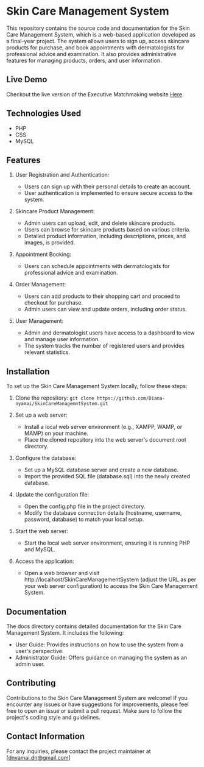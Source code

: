 # Skin Care Management System

This repository contains the source code and documentation for the Skin Care Management System, which is a web-based application developed as a final-year project. The system allows users to sign up, access skincare products for purchase, and book appointments with dermatologists for professional advice and examination. It also provides administrative features for managing products, orders, and user information.

## Live Demo

Checkout the live version of the Executive Matchmaking website [Here](https://skincaremanagement-e6c70e0c65a7.herokuapp.com/)

## Technologies Used
- PHP
- CSS
- MySQL

## Features

1. User Registration and Authentication:

    - Users can sign up with their personal details to create an account.
    - User authentication is implemented to ensure secure access to the system.
    
2. Skincare Product Management:

    - Admin users can upload, edit, and delete skincare products.
    - Users can browse for skincare products based on various criteria.
    - Detailed product information, including descriptions, prices, and images, is provided.

3. Appointment Booking:

    - Users can schedule appointments with dermatologists for professional advice and examination.

4. Order Management:

    - Users can add products to their shopping cart and proceed to checkout for purchase.
    - Admin users can view and update orders, including order status.
  
5. User Management:

    - Admin and dermatologist users have access to a dashboard to view and manage user information.
    - The system tracks the number of registered users and provides relevant statistics.

## Installation
To set up the Skin Care Management System locally, follow these steps:

1. Clone the repository:
`git clone https://github.com/Diana-nyamai/SkinCareManagemntSystem.git`

2. Set up a web server:

    - Install a local web server environment (e.g., XAMPP, WAMP, or MAMP) on your machine.
    - Place the cloned repository into the web server's document root directory.

3. Configure the database:

    - Set up a MySQL database server and create a new database.
    - Import the provided SQL file (database.sql) into the newly created database.

4. Update the configuration file:

    - Open the config.php file in the project directory.
    - Modify the database connection details (hostname, username, password, database) to match your local setup.

5. Start the web server:

    - Start the local web server environment, ensuring it is running PHP and MySQL.

6. Access the application:

    - Open a web browser and visit http://localhost/SkinCareManagementSystem (adjust the URL as per your web server configuration) to access the Skin Care Management System.

## Documentation

The docs directory contains detailed documentation for the Skin Care Management System. It includes the following:

  - User Guide: Provides instructions on how to use the system from a user's perspective.
  - Administrator Guide: Offers guidance on managing the system as an admin user.

## Contributing
Contributions to the Skin Care Management System are welcome! If you encounter any issues or have suggestions for improvements, please feel free to open an issue or submit a pull request. Make sure to follow the project's coding style and guidelines.

## Contact Information

For any inquiries, please contact the project maintainer at [dnyamai.dn@gmail.com]
